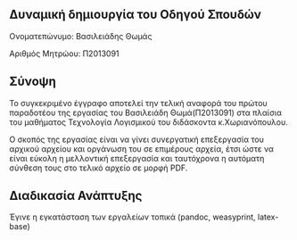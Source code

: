  Δυναμική δημιουργία του Οδηγού Σπουδών
-----------------------------------------------------------------------------------------------------------------------------------
 Ονοματεπώνυμο: Βασιλειάδης Θωμάς
 
 Αριθμός Μητρώου: Π2013091
 
 Σύνοψη
-----------------------------------------------------------------------------------------------------------------------------------
Το συγκεκριμένο έγγραφο αποτελεί την τελική αναφορά του πρώτου παραδοτέου της εργασίας του Βασιλειάδη Θωμά(Π2013091) στα πλαίσια του μαθήματος Τεχνολογία Λογισμικού του διδάσκοντα κ.Χωριανόπουλου.

Ο σκοπός της εργασίας είναι να γίνει συνεργατική επεξεργασία του αρχικού αρχείου και οργάνωση του σε επιμέρους αρχεία, έτσι ώστε να είναι εύκολη η μελλοντική επεξεργασία και ταυτόχρονα η αυτόματη σύνθεση τους στο τελικό αρχείο σε μορφή PDF.

Διαδικασία Ανάπτυξης
-----------------------------------------------------------------------------------------------------------------------------------

Έγινε η εγκατάσταση των εργαλείων τοπικά (pandoc, weasyprint, latex-base) 
